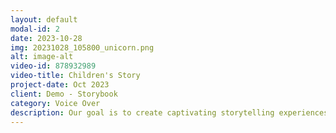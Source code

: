 ```yaml
---
layout: default
modal-id: 2
date: 2023-10-28
img: 20231028_105800_unicorn.png
alt: image-alt
video-id: 878932989
video-title: Children's Story
project-date: Oct 2023
client: Demo - Storybook
category: Voice Over
description: Our goal is to create captivating storytelling experiences for children, utilising premium studio equipment. Choose Codalesce for narratives that leave a lasting impression on young audiences.
---
```

